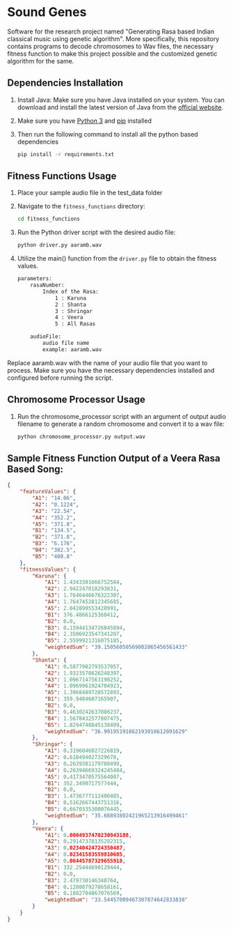 # Sound Genes

Software for the research project named "Generating Rasa based Indian classical music using genetic algorithm".
More specifically, this repository contains programs to decode chromosomes to Wav files, the necessary fitness function to make this project possible and the customized genetic algorithm for the same.

## Dependencies Installation

1. Install Java: Make sure you have Java installed on your system. You can download and install the latest version of Java from the [official website](https://www.java.com/en/download/).

2. Make sure you have [Python 3](https://www.python.org/downloads/) and [pip](https://pip.pypa.io/en/stable/installation/) installed

3. Then run the following command to install all the python based dependencies

	```bat
	pip install -r requirements.txt
	```

## Fitness Functions Usage

1. Place your sample audio file in the test_data folder

2. Navigate to the `fitness_functions` directory:
	```bat
	cd fitness_functions
	```

3. Run the Python driver script with the desired audio file:
	```bat
	python driver.py aaramb.wav
	```
4. Utilize the main() function from the `driver.py` file to obtain the fitness values.
	```bat
	parameters:
		rasaNumber:
			Index of the Rasa:
				1 : Karuna
				2 : Shanta
				3 : Shringar
				4 : Veera
				5 : All Rasas

		audioFile:
			audio file name
			example: aaramb.wav
	```
	
Replace aaramb.wav with the name of your audio file that you want to process. Make sure you have the necessary dependencies installed and configured before running the script.

## Chromosome Processor Usage

1. Run the chromosome_processor script with an argument of output audio filename to generate a random chromosome and convert it to a wav file:
	```bat
	python chromosome_processor.py output.wav
	```

## Sample Fitness Function Output of a Veera Rasa Based Song:

```json
{
    "featureValues": {
        "A1": "14.06",
        "A2": "0.1224",
        "A3": "22.54",
        "A4": "352.2",
        "A5": "371.8",
        "B1": "134.5",
        "B2": "371.8",
        "B3": "6.176",
        "B4": "382.5",
        "B5": "400.8"
    },
    "fitnessValues": {
        "Karuna": {
            "A1": 1.4343301666752584,
            "A2": 2.942247018293831,
            "A3": 1.7646446676322307,
            "A4": 1.7647452812345685,
            "A5": 2.042899553420991,
            "B1": 376.4866125360412,
            "B2": 0.0,
            "B3": 0.15944134726045894,
            "B4": 2.3506923547341207,
            "B5": 2.5599921316075185,
            "weightedSum": "39.15056050569002065456561433"
        },
        "Shanta": {
            "A1": 0.5877982793537057,
            "A2": 1.9323578626248397,
            "A3": 1.0967147563190252,
            "A4": 1.0969961924704923,
            "A5": 1.3968489728572893,
            "B1": 359.9484607165907,
            "B2": 0.0,
            "B3": 0.4630242637086237,
            "B4": 1.5678432577807475,
            "B5": 1.8294748845138409,
            "weightedSum": "36.99195191862193010612091629"
        },
        "Shringar": {
            "A1": 0.3196046027226819,
            "A2": 0.618494027329678,
            "A3": 0.2639381179780499,
            "A4": 0.26394669324245484,
            "A5": 0.4173470575564007,
            "B1": 352.3490717577444,
            "B2": 0.0,
            "B3": 1.4736777112400485,
            "B4": 0.5162667443751316,
            "B5": 0.6670335300076445,
            "weightedSum": "35.68893802421965213916499461"
        },
        "Veera": {
            "A1": 0.0004937470230943188,
            "A2": 0.29147378135282315,
            "A3": 0.02340424724350487,
            "A4": 0.02341583559810685,
            "A5": 0.06445787329655918,
            "B1": 332.25444690129444,
            "B2": 0.0,
            "B3": 2.479730146348764,
            "B4": 0.1280079278658161,
            "B5": 0.1802704867076569,
            "weightedSum": "33.54457009467307874642833838"
        }
    }
}